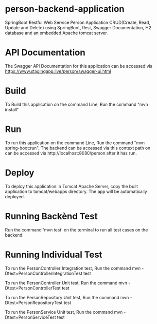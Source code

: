 # person-backend-application
SpringBoot Restful Web Service Person Application CRUD(Create, Read, Update and Delete) using SpringBoot, Rest, Swagger Documentation, H2 database and an embedded Apache tomcat server.

# API Documentation
The Swagger API Documentation for this application can be accessed via https://www.stagingapp.live/person/swagger-ui.html

# Build
To Build this application on the command Line, Run the command "mvn install"

# Run
To run this application on the command Line, Run the command "mvn spring-boot:run". The backend can be accessed via this context path on can be accessed via http://localhost:8080/person after  it has run.

# Deploy
To deploy this application in Tomcat Apache Server, copy the built application to tomcat/webapps directory. The app will be automatically deployed.

# Running Backènd Test
Run the command 'mvn test' on the terminal to run all test cases on the backend

# Running Individual Test
To run the PersonController Integration test, Run the command mvn -Dtest=PersonControllerIntegrationTest test

To run the PersonController Unit test, Run the command mvn -Dtest=PersonControllerTest test

To run the PersonRepository Unit test, Run the command mvn -Dtest=PersonRepositoryTest test

To run the PersonService Unit test, Run the command mvn -Dtest=PersonServiceTest test


